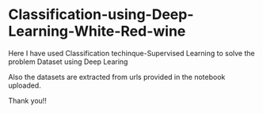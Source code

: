 # Classification-using-Deep-Learning-White-Red-wine

Here I have used Classification techinque-Supervised Learning to solve the problem Dataset using Deep Learing

Also the datasets are extracted from urls provided in the notebook uploaded.

Thank you!!
